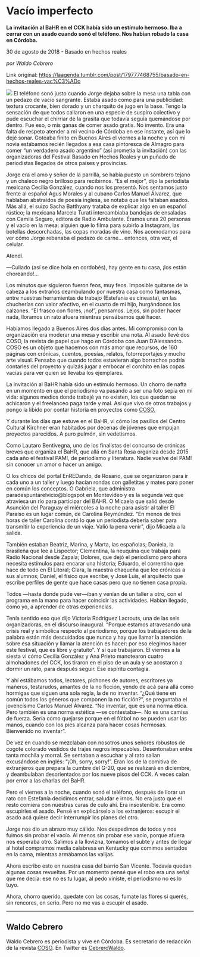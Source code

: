 # Vacío imperfecto

**La invitación al BaHR  en el CCK había sido un estímulo hermoso. Iba a cerrar con un asado cuando sonó el teléfono. Nos habían robado la casa en Córdoba.**

30 de agosto de 2018 - Basado en hechos reales

_por Waldo Cebrero_

Link original: https://laagenda.tumblr.com/post/179777468755/basado-en-hechos-reales-vac%C3%ADo

![](https://64.media.tumblr.com/131bd0283a2e8c23416ebb430a91ca8c/tumblr_inline_phqbr1n7c21t6q87u_500.jpg)
El teléfono sonó justo cuando Jorge dejaba sobre la mesa una tabla con un pedazo de vacío sangrante. Estaba asado como para una publicidad: textura crocante, bien dorado y un charquito de jugo en la base. Tengo la sensación de que todos callaron en una especie de suspiro colectivo y pude escuchar el chirriar de la grasita que todavía seguía quemándose por dentro. Fue eso, o mis ganas de comer asado gratis. No invento. Era una falta de respeto atender a mi vecino de Córdoba en ese instante, así que lo dejé sonar. Goteaba finito en Buenos Aires el viernes a la noche y con mi novia estábamos recién llegados a esa casa pintoresca de Almagro para comer “un verdadero asado argentino” (así prometía la invitación) con las organizadoras del Festival Basado en Hechos Reales y un puñado de periodistas llegados de otros países y provincias. 

Jorge era el amo y señor de la parrilla, se había puesto un sombrero tejano y un chaleco negro brilloso para recibirnos. “Es el mejor”, dijo la periodista mexicana Cecilia González, cuando nos los presentó. Nos sentamos justo frente al español Agus Morales y al cubano Carlos Manuel Álvarez, que hablaban abstraídos de poesía inglesa, se notaba que les faltaban asados. Más allá, el suizo Sacha Batthyany trataba de explicar algo en un español rústico; la mexicana Marcela Turati intercambiaba bandejas de ensaladas con Camila Seguro, editora de Radio Ambulante. Éramos unas 20 personas y el vacío en la mesa: alguien que lo filma para subirlo a Instagram, las botellas descorchadas, las copas moradas de vino. Nos acomodamos para ver cómo Jorge rebanaba el pedazo de carne… entonces, otra vez, el celular. 

Atendí.

—Culiado (así se dice hola en cordobés), hay gente en tu casa, ¡los están choreando!…

Los minutos que siguieron fueron feos, muy feos. Imposible quitarse de la cabeza a los extraños deambulando por nuestra casa como fantasmas, entre nuestras herramientas de trabajo (Estefania es cineasta), en las chucherías con valor afectivo, en el cuarto de mi hijo, hurgándonos los calzones. “El frasco con flores, ¡no!”, pensamos. Lejos, sin poder hacer nada, lloramos un rato afuera mientras pensábamos qué hacer. 

Habíamos llegado a Buenos Aires dos días antes. Mi compromiso con la organización era moderar una mesa y escribir una nota. Al asado llevé dos COSO, la revista de papel que hago en Córdoba con Juan D’Alessandro. COSO es un objeto que hacemos con más amor que recursos, de 160 páginas con crónicas, cuentos, poesías, relatos, fotorreportajes y mucho arte visual. Pensaba que cuando todos estuvieran algo borrachos podría contarles del proyecto y quizás jugar a embocar el corchito en las copas vacías para ver quien se llevaba los ejemplares. 

La invitación al BaHR había sido un estímulo hermoso. Un chorro de nafta en un momento en que el periodismo va pasando a ser una foto sepia en mi vida: algunos medios donde trabajé ya no existen, los que quedan se achicaron y el freelanceo paga tarde y mal. Así que vivo de otros trabajos y pongo la libido por contar historia en proyectos como [COSO.](https://coso.com.ar) 

Y durante los días que estuve en el BaHR, vi cómo los pasillos del Centro Cultural Kirchner eran habitados por decenas de jóvenes que empujan proyectos parecidos. A puro pulmón, sin vedetismos. 

Como Lautaro Bentivegna, uno de los finalistas del concurso de crónicas breves que organiza el BaHR, que allá en Santa Rosa organiza desde 2015 cada año el festival PAM!, de periodismo y literatura. Nadie vuelve del PAM! sin conocer un amor o hacer un amigo. 

O los chicos del portal EnREDando, de Rosario, que se organizaron para ir cada uno a un taller y luego hacían rondas con galletitas y mates para poner en común los conceptos. O Gabriela, que administra paradespuntarelvicio@blogspot en Montevideo y es la segunda vez que atraviesa un río para participar del BAHR. O Micaela que salió desde Asunción del Paraguay el miércoles a la noche para asistir al taller El Paraíso es un lugar común, de Carolina Reymúndez. “En menos de tres horas de taller Carolina contó lo que un periodista debería saber para transmitir la experiencia de un viaje. Valió la pena venir", dijo Micaela a la salida. 

También estaban Beatriz, Marina, y Marta, las españolas; Daniela, la brasileña que lee a Lispector; Clementina, la neuquina que trabaja para Radio Nacional desde Zapala; Dolores, que dejó el periodismo pero ahora necesita estímulos para encarar una historia; Eduardo, el correntino que hace de todo en El Litoral; Clara, la maestra chaqueña que lee crónicas a sus alumnos; Daniel, el físico que escribe, y José Luis, el arquitecto que escribe perfiles de gente que hace casas pero que no tienen casa propia. 

Todos —hasta donde pude ver—iban y venían de un taller a otro, con el programa en la mano para hacer coincidir las actividades. Habían llegado, como yo, a aprender de otras experiencias. 

Tenía sentido eso que dijo Victoria Rodríguez Lacrouts, una de las seis organizadoras, en el discurso inaugural. “Porque estamos atravesando una crisis real y simbólica respecto al periodismo, porque los trabajadores de la palabra están más descuidados que nunca y hay que llamar la atención sobre esa situación y llamar la atención es hacer: por eso elegimos hacer este festival, que es libre y gratuito”. Y sí que trabajaron. El viernes a la siesta vi cómo Cecilia González y Ana Prieto manotearon cuatro almohadones del CCK, los tiraron en el piso de un aula y se acostaron a dormir un rato, para después seguir. Ese espíritu contagia. 

Y ahí estábamos todos, lectores, pichones de autores, escritores ya mañeros, testarudos, amantes de la no ficción, yendo de acá para allá como hormigas que siguen una sola regla, la de no inventar. “¿Qué tiene en común todos los géneros que componen la no ficción?”, se preguntaba el jovencísimo Carlos Manuel Álvarez. “No inventar, que es una norma ética. Pero también es una norma estética —se contestaba—. No es una camisa de fuerza. Sería como quejarse porque en el fútbol no se pueden usar las manos, cuando con los pies alcanza para hacer cosas hermosas. Bienvenido no inventar”. 

De vez en cuando se mezclaban con nosotros unos señores robustos de cogote colorado vestidos de trajes negros impecables. Desentonaban entre tanta mochila y morral. Se sentaban a escuchar y al rato salían excusándose en inglés: “¡Oh, sorry, sorry!”. Eran los de la comitiva de extranjeros que prepara la cumbre del G-20, que se realizará en diciembre, y deambulaban desorientados por los nueve pisos del CCK. A veces caían por error a las charlas del BaHR. 

Pero el viernes a la noche, cuando sonó el teléfono, después de llorar un rato con Estefanía decidimos entrar, saludar e irnos. No era justo que el resto comiera con nuestras caras de culo ahí. Era insostenible. Era como escupirles el asado. Pensé en explicárselo a los extranjeros: escupir el asado acá quiere decir interrumpir los planes del otro. 

Jorge nos dio un abrazo muy cálido. Nos despedimos de todos y nos fuimos sin probar el vacío. Al menos sin probar ese vacío, porque afuera nos esperaba otro. Salimos a la llovizna, tomamos el subte y antes de llegar al hotel compramos media calabresa en Kentucky que comimos sentados en la cama, mientras armábamos las valijas. 

Ahora escribo esto en nuestra casa del barrio San Vicente. Todavía quedan algunas cosas revueltas. Por un momento pensé que el robo era una señal que me decía: ese no es tu lugar, al pedo viniste, el periodismo no es lo tuyo. 

Ahora, chorro querido, quedate con las cosas, fumate las flores si querés, sin rencores, en serio. Pero no me vas a escupir el asado. 

  




---

Waldo Cebrero
-------------

 Waldo Cebrero es periodista y vive en Córdoba. Es secretario de redacción de la revista [COSO](https://coso.com.ar). En Twitter es [CebreroWaldo](https://twitter.com/). 


